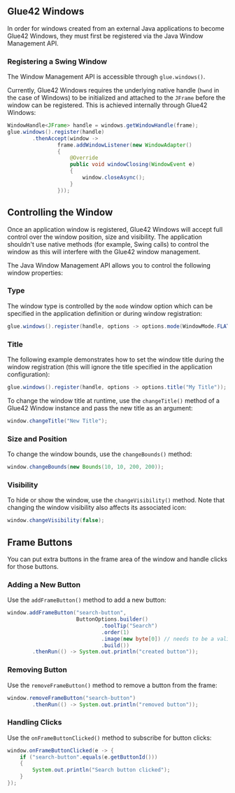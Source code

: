 ## Glue42 Windows

In order for windows created from an external Java applications to become Glue42 Windows, they must first be registered via the Java Window Management API.

### Registering a Swing Window

The Window Management API is accessible through `glue.windows()`.

Currently, Glue42 Windows requires the underlying native handle (`hwnd` in the case of Windows) to be initialized and attached to the `JFrame` before the window can be registered. This is achieved internally through Glue42 Windows:

``` java
WindowHandle<JFrame> handle = windows.getWindowHandle(frame); 
glue.windows().register(handle) 
        .thenAccept(window ->
                frame.addWindowListener(new WindowAdapter()
                {
                    @Override
                    public void windowClosing(WindowEvent e)
                    {
                        window.closeAsync(); 
                    }
                }));
```

## Controlling the Window

Once an application window is registered, Glue42 Windows will accept full control over the window position, size and visibility. The application shouldn't use native methods (for example, Swing calls) to control the window as this will interfere with the Glue42 window management.

The Java Window Management API allows you to control the following window properties:

### Type

The window type is controlled by the `mode` window option which can be specified in the application definition or during window registration:

``` java
glue.windows().register(handle, options -> options.mode(WindowMode.FLAT));
```

### Title

The following example demonstrates how to set the window title during the window registration (this will ignore the title specified in the application configuration):

```java
glue.windows().register(handle, options -> options.title("My Title"));
```

To change the window title at runtime, use the `changeTitle()` method of a Glue42 Window instance and pass the new title as an argument:

```java
window.changeTitle("New Title");
```

### Size and Position

To change the window bounds, use the `changeBounds()` method:

``` java
window.changeBounds(new Bounds(10, 10, 200, 200));
```

### Visibility

To hide or show the window, use the `changeVisibility()` method. Note that changing the window visibility also affects its associated icon:

``` java
window.changeVisibility(false);
```

## Frame Buttons

You can put extra buttons in the frame area of the window and handle clicks for those buttons.

### Adding a New Button

Use the `addFrameButton()` method to add a new button:

``` java
window.addFrameButton("search-button",
                      ButtonOptions.builder()
                              .toolTip("Search")
                              .order(1)
                              .image(new byte[0]) // needs to be a valid image
                              .build())
        .thenRun(() -> System.out.println("created button"));
```

### Removing Button

Use the `removeFrameButton()` method to remove a button from the frame:

``` java
window.removeFrameButton("search-button")
        .thenRun(() -> System.out.println("removed button"));
```

### Handling Clicks

Use the `onFrameButtonClicked()` method to subscribe for button clicks:

``` java
window.onFrameButtonClicked(e -> {
    if ("search-button".equals(e.getButtonId()))
    {
        System.out.println("Search button clicked");
    }
});
``` 